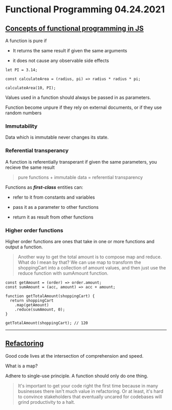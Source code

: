 # Functional Programming 04.24.2021

## [Concepts of functional programming in JS](https://medium.com/the-renaissance-developer/concepts-of-functional-programming-in-javascript-6bc84220d2aa)

A function is pure if

- It returns the same result if given the same arguments

- it does not cause any observable side effects

```JS
let PI = 3.14;

const calculateArea = (radius, pi) => radius * radius * pi;

calculateArea(10, PI); 
```

Values used in a function should always be passed in as parameters.

Function become unpure if they rely on external documents, or if they use random numbers

### Immutability

Data which is immutable never changes its state.

### Referential transperancy

A function is referentially transperant if given the same parameters, you recieve the same result

> pure functions + immutable data = referential transparency

Functions as __*first-class*__ entities can:

- refer to it from constants and variables

- pass it as a parameter to other functions

- return it as result from other functions

### Higher order functions

Higher order functions are ones that take in one or more functions and output a function.

> Another way to get the total amount is to compose map and reduce. What do I mean by that? We can use map to transform the shoppingCart into a collection of amount values, and then just use the reduce function with sumAmount function.

```JS
const getAmount = (order) => order.amount;
const sumAmount = (acc, amount) => acc + amount;

function getTotalAmount(shoppingCart) {
  return shoppingCart
    .map(getAmount)
    .reduce(sumAmount, 0);
}

getTotalAmount(shoppingCart); // 120
```

---

## [Refactoring](https://dev.to/healeycodes/refactoring-javascript-for-performance-and-readability-with-examples-1hec)

Good code lives at the intersection of comprehension and speed.

What is a map?

Adhere to single-use principle. A function should only do one thing.

> It's important to get your code right the first time because in many businesses there isn't much value in refactoring. Or at least, it's hard to convince stakeholders that eventually uncared for codebases will grind productivity to a halt.